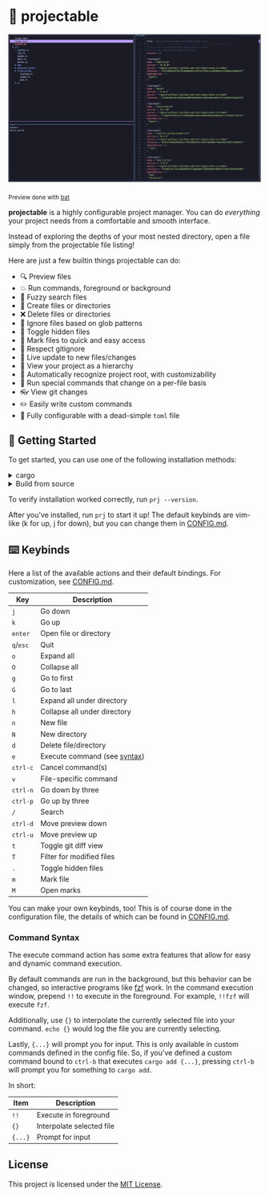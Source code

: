 # 💫 projectable

![screenshot](./extras/screenshot.png)

<p><sub>Preview done with <a href="https://github.com/sharkdp/bat">bat</a></sub></p>

**projectable** is a highly configurable project manager. You can do _everything_
your project needs from a comfortable and smooth interface.

Instead of exploring the depths of your most nested directory, open a file simply
from the projectable file listing!

Here are just a few builtin things projectable can do:

- 🔍 Preview files
- 💥 Run commands, foreground or background
- 👀 Fuzzy search files
- 📁 Create files or directories
- ❌ Delete files or directories
- 🙈 Ignore files based on glob patterns
- 🔳 Toggle hidden files
- 🎯 Mark files to quick and easy access
- 🙉 Respect gitignore
- 🔔 Live update to new files/changes
- 🌲 View your project as a hierarchy
- 🔦 Automatically recognize project root, with customizability
- 💼 Run special commands that change on a per-file basis
- 👓 View git changes
- ✏️ Easily write custom commands
- 📖 Fully configurable with a dead-simple `toml` file

## 🚀 Getting Started

To get started, you can use one of the following installation methods:

<details>
  <summary>cargo</summary>

```bash
$ cargo install projectable
```

</details>

<details>
  <summary>Build from source</summary>

Requires [Rust](https://github.com/rust-lang/rust) to be installed on your
computer.

```bash
$ git clone https://github.com/dzfrias/projectable
$ cd projectable
$ cargo build --release
$ ./target/release/prj
```

</details>

To verify installation worked correctly, run `prj --version`.

After you've installed, run `prj` to start it up! The default keybinds are
vim-like (k for up, j for down), but you can change them in
[CONFIG.md](./extras/CONFIG.md).

## ⌨️ Keybinds

Here a list of the available actions and their default bindings. For
customization, see [CONFIG.md](./extras/CONFIG.md).

| Key       | Description                                         |
| --------- | --------------------------------------------------- |
| `j`       | Go down                                             |
| `k`       | Go up                                               |
| `enter`   | Open file or directory                              |
| `q`/`esc` | Quit                                                |
| `o`       | Expand all                                          |
| `O`       | Collapse all                                        |
| `g`       | Go to first                                         |
| `G`       | Go to last                                          |
| `l`       | Expand all under directory                          |
| `h`       | Collapse all under directory                        |
| `n`       | New file                                            |
| `N`       | New directory                                       |
| `d`       | Delete file/directory                               |
| `e`       | Execute command (see [syntax](#command-syntax)) |
| `ctrl-c`  | Cancel command(s)                                   |
| `v`       | File-specific command                               |
| `ctrl-n`  | Go down by three                                    |
| `ctrl-p`  | Go up by three                                      |
| `/`       | Search                                              |
| `ctrl-d`  | Move preview down                                   |
| `ctrl-u`  | Move preview up                                     |
| `t`       | Toggle git diff view                                |
| `T`       | Filter for modified files                           |
| `.`       | Toggle hidden files                                 |
| `m`       | Mark file                                           |
| `M`       | Open marks                                          |

You can make your own keybinds, too! This is of course done in the configuration
file, the details of which can be found in [CONFIG.md](./extras/CONFIG.md).

### Command Syntax

The execute command action has some extra features that allow for easy and
dynamic command execution.

By default commands are run in the background, but this behavior can be changed,
so interactive programs like [fzf](https://github.com/junegunn/fzf) work. In the
command execution window, prepend `!!` to execute in the foreground. For example,
`!!fzf` will execute `fzf`.

Additionally, use `{}` to interpolate the currently selected file into your
command. `echo {}` would log the file you are currently selecting.

Lastly, `{...}` will prompt you for input. This is only available in custom
commands defined in the config file. So, if you've defined a custom command
bound to `ctrl-b` that executes `cargo add {...}`, pressing `ctrl-b` will prompt
you for something to `cargo add`.

In short:

| Item    | Description               |
| ------- | ------------------------- |
| `!!`    | Execute in foreground     |
| `{}`    | Interpolate selected file |
| `{...}` | Prompt for input          |

## License

This project is licensed under the [MIT License](./LICENSE).

